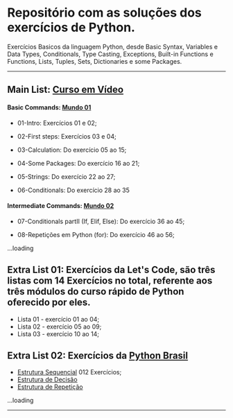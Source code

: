 # Repositório com as soluções dos exercícios de Python.


Exercícios Basicos da linguagem Python, desde Basic Syntax, Variables e Data Types, Conditionals, Type Casting, Exceptions, Built-in Functions e Functions, Lists, Tuples, Sets, Dictionaries e some Packages.

---

## Main List: [Curso em Vídeo](https://www.youtube.com/playlist?list=PLHz_AreHm4dm6wYOIW20Nyg12TAjmMGT-)


#### Basic Commands: [Mundo 01](https://www.youtube.com/playlist?list=PLHz_AreHm4dlKP6QQCekuIPky1CiwmdI6)


- 01-Intro: Exercícios 01 e 02;
  
- 02-First steps: Exercícios 03 e 04;

- 03-Calculation: Do exercício 05 ao 15;

- 04-Some Packages: Do exercício 16 ao 21;

- 05-Strings: Do exercício 22 ao 27;

- 06-Conditionals: Do exercício 28 ao 35

#### Intermediate Commands: [Mundo 02](https://www.youtube.com/playlist?list=PLHz_AreHm4dk_nZHmxxf_J0WRAqy5Czye)

- 07-Conditionals partII (If, Elif, Else): Do exercício 36 ao 45; 

- 08-Repetições em Python (for): Do exercício 46 ao 56;



...loading


##

## Extra List 01: Exercícios da Let's Code, são três listas com 14 Exercícios no total, referente aos três módulos do curso rápido de Python oferecido por eles.

- Lista 01 - exercício 01 ao 04;
- Lista 02 - exercício 05 ao 09;
- Lista 03 - exercício 10 ao 14;

##

## Extra List 02: Exercícios da [Python Brasil](https://wiki.python.org.br/ListaDeExercicios)

- [Estrutura Sequencial](https://wiki.python.org.br/EstruturaSequencial) 012 Exercícios; 
- [Estrutura de Decisão](https://wiki.python.org.br/EstruturaDeDecisao)
- [Estrutura de Repetição](https://wiki.python.org.br/EstruturaDeRepeticao)



...loading



---






